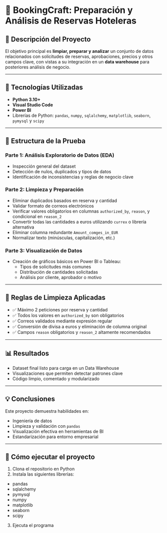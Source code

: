 # 🏨 BookingCraft: Preparación y Análisis de Reservas Hoteleras

## 📌 Descripción del Proyecto

El objetivo principal es **limpiar, preparar y analizar** un conjunto de datos relacionados con solicitudes de reservas, aprobaciones, precios y otros campos clave, con vistas a su integración en un **data warehouse** para posteriores análisis de negocio.

---

## 🧰 Tecnologías Utilizadas

- **Python 3.10+**
- **Visual Studio Code**
- **Power BI**
- Librerías de Python: `pandas`, `numpy`, `sqlalchemy`, `matplotlib`, `seaborn`, `pymysql` y `scipy` 

---

## 🧪 Estructura de la Prueba

### Parte 1: Análisis Exploratorio de Datos (EDA)

- Inspección general del dataset
- Detección de nulos, duplicados y tipos de datos
- Identificación de inconsistencias y reglas de negocio clave

### Parte 2: Limpieza y Preparación

- Eliminar duplicados basados en reserva y cantidad
- Validar formato de correos electrónicos
- Verificar valores obligatorios en columnas `authorized_by`, `reason`, y condicional en `reason_2`
- Convertir todas las cantidades a euros utilizando `currex` o librería alternativa
- Eliminar columna redundante `Amount_comges_in_EUR`
- Normalizar texto (minúsculas, capitalización, etc.)

### Parte 3: Visualización de Datos

- Creación de gráficos básicos en Power BI o Tableau:
  - Tipos de solicitudes más comunes
  - Distribución de cantidades solicitadas
  - Análisis por cliente, aprobador o motivo

---

## 🧹 Reglas de Limpieza Aplicadas

- ✅ Máximo 2 peticiones por reserva y cantidad
- ✅ Todos los valores en `authorized_by` son obligatorios
- ✅ Correos validados mediante expresión regular
- ✅ Conversión de divisa a euros y eliminación de columna original
- ✅ Campos `reason` obligatorios y `reason_2` altamente recomendados

---

## 📊 Resultados

- Dataset final listo para carga en un Data Warehouse
- Visualizaciones que permiten detectar patrones clave
- Código limpio, comentado y modularizado

---

## 💡 Conclusiones

Este proyecto demuestra habilidades en:
- Ingeniería de datos
- Limpieza y validación con `pandas`
- Visualización efectiva en herramientas de BI
- Estandarización para entorno empresarial

---

## 🚀 Cómo ejecutar el proyecto

1. Clona el repositorio en Python
2. Instala las siguientes librerías:
 - pandas
 - sqlalchemy
 - pymysql
 - numpy
 - matplotlib
 - seaborn
 - scipy
3. Ejecuta el programa

